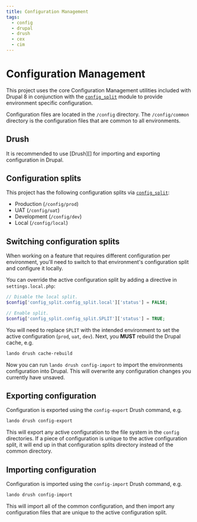 ```yaml
---
title: Configuration Management
tags:
  - config
  - drupal
  - drush
  - cex
  - cim
---
```

# Configuration Management

This project uses the core Configuration Management utilities included with
Drupal 8 in conjunction with the [`config_split`][] module to provide
environment specific configuration.

Configuration files are located in the `/config` directory. The `/config/common`
directory is the configuration files that are common to all environments.

## Drush

It is recommended to use [Drush][] for importing and exporting configuration in
Drupal.

## Configuration splits

This project has the following configuration splits via [`config_split`][]:

- Production (`/config/prod`)
- UAT (`/config/uat`)
- Development (`/config/dev`)
- Local (`/config/local`)

## Switching configuration splits

When working on a feature that requires different configuration per
environment, you'll need to switch to that environment's configuration split and
configure it locally.

You can override the active configuration split by adding a directive in
`settings.local.php`:

```php
// Disable the local split.
$config['config_split.config_split.local']['status'] = FALSE;

// Enable split.
$config['config_split.config_split.SPLIT']['status'] = TRUE;
```

You will need to replace `SPLIT` with the intended environment to set the
active configuration (`prod`, `uat`, `dev`). Next, you **MUST** rebuild the
Drupal cache, e.g.

```bash
lando drush cache-rebuild
```

Now you can run `lando drush config-import` to import the environments
configuration into Drupal. This will overwrite any configuration changes you
currently have unsaved.

## Exporting configuration

Configuration is exported using the `config-export` Drush command, e.g.

```bash
lando drush config-export
```

This will export any active configuration to the file system in the `config`
directories. If a piece of configuration is unique to the active configuration
split, it will end up in that configuration splits directory instead of the
common directory.

## Importing configuration

Configuration is imported using the `config-import` Drush command, e.g.

```bash
lando drush config-import
```

This will import all of the common configuration, and then import any
configuration files that are unique to the active configuration split.

[`config_split`]: https://www.drupal.org/project/config_split
